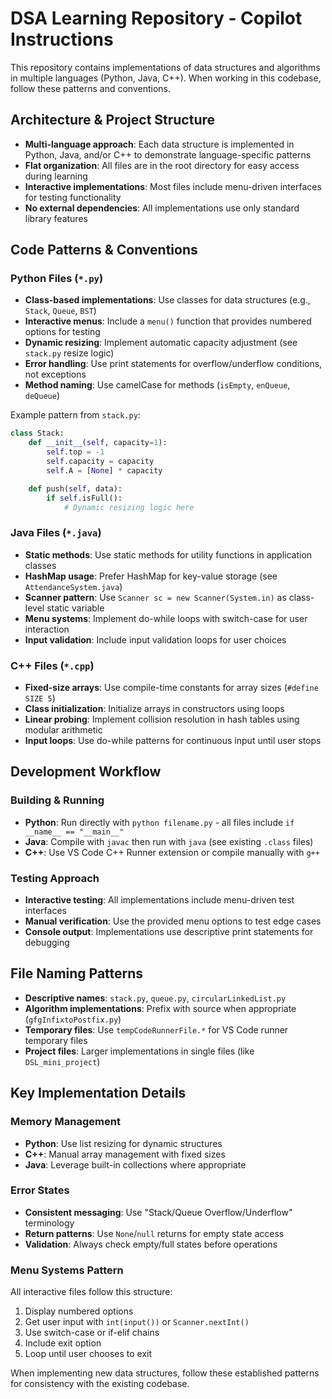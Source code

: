# DSA Learning Repository - Copilot Instructions

This repository contains implementations of data structures and algorithms in multiple languages (Python, Java, C++). When working in this codebase, follow these patterns and conventions.

## Architecture & Project Structure

- **Multi-language approach**: Each data structure is implemented in Python, Java, and/or C++ to demonstrate language-specific patterns
- **Flat organization**: All files are in the root directory for easy access during learning
- **Interactive implementations**: Most files include menu-driven interfaces for testing functionality
- **No external dependencies**: All implementations use only standard library features

## Code Patterns & Conventions

### Python Files (`*.py`)
- **Class-based implementations**: Use classes for data structures (e.g., `Stack`, `Queue`, `BST`)
- **Interactive menus**: Include a `menu()` function that provides numbered options for testing
- **Dynamic resizing**: Implement automatic capacity adjustment (see `stack.py` resize logic)
- **Error handling**: Use print statements for overflow/underflow conditions, not exceptions
- **Method naming**: Use camelCase for methods (`isEmpty`, `enQueue`, `deQueue`)

Example pattern from `stack.py`:
```python
class Stack:
    def __init__(self, capacity=1):
        self.top = -1
        self.capacity = capacity
        self.A = [None] * capacity

    def push(self, data):
        if self.isFull():
            # Dynamic resizing logic here
```

### Java Files (`*.java`)
- **Static methods**: Use static methods for utility functions in application classes
- **HashMap usage**: Prefer HashMap for key-value storage (see `AttendanceSystem.java`)
- **Scanner pattern**: Use `Scanner sc = new Scanner(System.in)` as class-level static variable
- **Menu systems**: Implement do-while loops with switch-case for user interaction
- **Input validation**: Include input validation loops for user choices

### C++ Files (`*.cpp`)
- **Fixed-size arrays**: Use compile-time constants for array sizes (`#define SIZE 5`)
- **Class initialization**: Initialize arrays in constructors using loops
- **Linear probing**: Implement collision resolution in hash tables using modular arithmetic
- **Input loops**: Use do-while patterns for continuous input until user stops

## Development Workflow

### Building & Running
- **Python**: Run directly with `python filename.py` - all files include `if __name__ == "__main__"`
- **Java**: Compile with `javac` then run with `java` (see existing `.class` files)
- **C++**: Use VS Code C++ Runner extension or compile manually with `g++`

### Testing Approach
- **Interactive testing**: All implementations include menu-driven test interfaces
- **Manual verification**: Use the provided menu options to test edge cases
- **Console output**: Implementations use descriptive print statements for debugging

## File Naming Patterns

- **Descriptive names**: `stack.py`, `queue.py`, `circularLinkedList.py`
- **Algorithm implementations**: Prefix with source when appropriate (`gfgInfixtoPostfix.py`)
- **Temporary files**: Use `tempCodeRunnerFile.*` for VS Code runner temporary files
- **Project files**: Larger implementations in single files (like `DSL_mini_project`)

## Key Implementation Details

### Memory Management
- **Python**: Use list resizing for dynamic structures
- **C++**: Manual array management with fixed sizes
- **Java**: Leverage built-in collections where appropriate

### Error States
- **Consistent messaging**: Use "Stack/Queue Overflow/Underflow" terminology
- **Return patterns**: Use `None`/`null` returns for empty state access
- **Validation**: Always check empty/full states before operations

### Menu Systems Pattern
All interactive files follow this structure:
1. Display numbered options
2. Get user input with `int(input())` or `Scanner.nextInt()`
3. Use switch-case or if-elif chains
4. Include exit option
5. Loop until user chooses to exit

When implementing new data structures, follow these established patterns for consistency with the existing codebase.